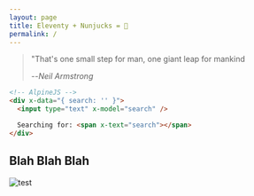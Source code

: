 ```yaml
---
layout: page
title: Eleventy + Nunjucks = 🤯
permalink: /
---
```


> "That's one small step for man, one giant leap for mankind
>
> --<cite>Neil Armstrong</cite>

```html
<!-- AlpineJS -->
<div x-data="{ search: '' }">
  <input type="text" x-model="search" />

  Searching for: <span x-text="search"></span>
</div>
```

## Blah Blah Blah

<img src="/assets/images/spacex/testing.jpeg" alt="test">
